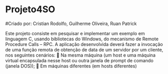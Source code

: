 # Projeto4SO

#Criado por: Cristian Rodolfo, Guilherme Oliveira, Ruan Patrick

Este projeto consiste em pesquisar e implementar um exemplo em linguagem C, usando bibliotecas do Windows, do
mecanismo de Remote Procedure Calls – RPC.
A aplicação desenvolvida deverá fazer a invocação de uma função remota de obtenção de data de um servidor por um cliente,
nos seguintes cenários:
 Na mesma máquina (um host e uma máquina virtual encapsulada nesse host ou outra janela de prompt de comando (janela
DOS));
 Em máquinas diferentes (em hosts diferentes)
